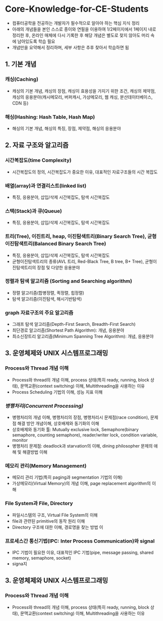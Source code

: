 # Core-Knowledge-for-CE-Students
  * 컴퓨터공학을 전공하는 개발자가 필수적으로 알아야 하는 핵심 지식 정리
  * 아래의 개념들을 본인 스스로 종이와 연필을 이용하여 1/2페이지에서 1페이지 내로 정리한 후, 온라인 매체에 다시 기록한 후 해당 개념은 별도로 찾지 않아도 머리 속에 남아있도록 학습 필요
  * 개념만을 요약해서 정리하며, 세부 사항은 추후 찾아서 학습하면 됨

## 1. 기본 개념

### 캐싱(Caching)
  * 캐싱의 기본 개념, 캐싱의 장점, 캐싱이 효용성을 가지기 위한 조건, 캐싱의 제약점, 캐싱의 응용분야(캐시메모리, 버퍼캐시, 가상메모리, 웹 캐싱, 분산데이터베이스, CDN 등)

### 해싱(Hashing: Hash Table, Hash Map)
  * 해싱의 기본 개념, 해싱의 특징, 장점, 제약점, 해싱의 응용분야
    
## 2. 자료 구조와 알고리즘

### 시간복잡도(time Complexity)
  * 시간복잡도의 정의, 시간복잡도가 중요한 이유, 대표적인 자료구조들의 시간 복잡도

### 배열(array)과 연결리스트(linked list)
  * 특징, 응용분야, 삽입/삭제 시간복잡도, 탐색 시간복잡도

### 스택(Stack)과 큐(Queue)
  * 특징, 응용분야, 삽입/삭제 시간복잡도, 탐색 시간복잡도

### 트리(Tree), 이진트리, heap, 이진탐색트리(Binary Search Tree), **균형이진탐색트리(Balanced Binary Search Tree)**
  * 특징, 응용분야, 삽입/삭제 시간복잡도, 탐색 시간복잡도
  * 균형이진탐색트리의 종류(AVL 트리, Red-Black Tree, B tree, B+ Tree), 균형이진탐색트리의 장점 및 다양한 응용분야

### 정렬과 탐색 알고리즘 (Sorting and Searching algorithm)
  * 정렬 알고리즘(합병정렬, 퀵정렬, 힙정렬)
  * 탐색 알고리즘(이진탐색, 해시기반탐색)
    
### graph 자료구조의 주요 알고리즘
  * 그래프 탐색 알고리즘(Depth-First Search, Breadth-First Search)
  * 최단경로 알고리즘(Shortest Path Algorithm): 개념, 응용분야
  * 최소신장트리 알고리즘(Minimum Spanning Tree Algorithm): 개념, 응용분야

## 3. 운영체제와 UNIX 시스템프로그래밍

### Process와 Thread 개념 이해
  * Process와 thread의 개념 이해, process 상태(특히 ready, running, block 상태), 문맥교환(context switching) 이해, Multithreading을 사용하는 이유
  * Process Scheduling 기법의 이해, 성능 지표 이해

### *병행처리(Concurrent Processing)*
  * 병행처리의 개념 이해, 병행처리의 장점, 병행처리시 문제점(race condition), 문제점 해결 방안 개념이해, 상호배제와 동기화의 이해
  * 상호배제와 동기화 툴: Mutually exclusive lock, Semaphore(binary semaphore, counting semaphore), reader/writer lock, condition variable, monitor
  * 병행처리 문제점: deadlock과 starvation의 이해, dining philosopher 문제의 애해 및 해결방법 이해

### 메모리 관리(Memory Management)
  * 메모리 관리 기법(특히 paging과 segmentation 기법의 이해)
  * 가상메모리(Virtual Memory)의 개념 이해, page replacement algorithm의 이해

### File System과 File, Directory
  * 파일시스템의 구조, Virtual File System의 이해
  * file과 관련된 primitive의 동작 원리 이해
  * Directory 구조에 대한 이해, 경로명을 찾는 방법 이
    
### 프로세스간 통신기법(IPC: Inter Process Communication)와 signal
  * IPC 기법이 필요한 이유, 대표적인 IPC 기법(pipe, message passing, shared memory, semaphore, socket)
  * signa지

## 3. 운영체제와 UNIX 시스템프로그래밍

### Process와 Thread 개념 이해
  * Process와 thread의 개념 이해, process 상태(특히 ready, running, block 상태), 문맥교환(context switching) 이해, Multithreading을 사용하는 이유
